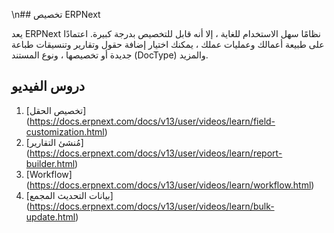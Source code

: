 \n## تخصيص ERPNext

يعد ERPNext نظامًا سهل الاستخدام للغاية ، إلا أنه قابل للتخصيص بدرجة كبيرة. اعتمادًا على طبيعة أعمالك وعمليات عملك ، يمكنك اختيار إضافة حقول وتقارير وتنسيقات طباعة جديدة أو تخصيصها ، ونوع المستند (DocType) والمزيد.

## دروس الفيديو

1. [تخصيص الحقل] (https://docs.erpnext.com/docs/v13/user/videos/learn/field-customization.html)
2. [مُنشئ التقارير] (https://docs.erpnext.com/docs/v13/user/videos/learn/report-builder.html)
3. [Workflow] (https://docs.erpnext.com/docs/v13/user/videos/learn/workflow.html)
4. [بيانات التحديث المجمع] (https://docs.erpnext.com/docs/v13/user/videos/learn/bulk-update.html)